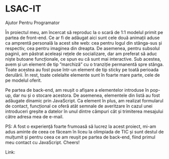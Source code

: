 # LSAC-IT
Ajutor Pentru Programator

<!--Blotiu Mihnea-Andrei-->

În proiectul meu, am încercat să reproduc la o scară de 1:1 modelul primit pe partea de front-end. 
Ce ar fi de adăugat aici sunt cele două animații aduse ca amprentă personală la acest site web: cea pentru logul
din stânga-sus și respectiv, cea pentru imaginea din dreapta.
De asemenea, pentru subsolul paginii, am păstrat aceleași rețele de socializare, dar am preferat să aduc niște
butoane funcționale, ce spun eu că sunt mai interactive.
Sub acestea, avem și un element de tip ”marchiză” cu o tranziție permanentă spre stânga. Toate acestea au fost puse
într-un element de tip sticky pe toată perioada derulării.
În rest, toate celelalte elemente sunt în foarte mare parte, cele de pe modelul oferit.

Pe partea de back-end, am reușit o afișare a elementelor introduse în pop-up, dar nu și o stocare acestora.
De asemenea, elementele din listă au fost adăugate dinamic prin JavaScript.
Ca element în plus, am realizat formularul de contact, funcțional ce oferă atât semnale de averitzare în cazul unei
introduceri greșite a datelor în unul dintre câmpuri cât și trimiterea mesajului către adresa mea de e-mail.


PS: A fost o experiență foarte frumoasă să lucrez la acest proiect, mi-am adus aminte de ceea ce făceam în liceu
la olimpiada de TIC și sunt destul de mulțumit și pentru ceea ce am reușit pe partea de back-end, fiind primul meu
contact cu JavaScript. Cheers!

Link: 
